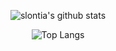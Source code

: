 <center>
  
![slontia's github stats](https://github-readme-stats.vercel.app/api?username=slontia&count_private=true&show_icons=true&line_height=33.7)
  
![Top Langs](https://github-readme-stats.vercel.app/api/top-langs/?username=slontia&hide=css&count_private=false&layout=compact&langs_count=8)
  
</center>
